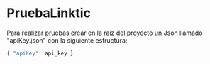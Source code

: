 # PruebaLinktic

Para realizar pruebas crear en la raiz del proyecto un Json
llamado "apiKey.json" con la siguiente estructura:

```javascript
{ "apiKey": api_key }
```
